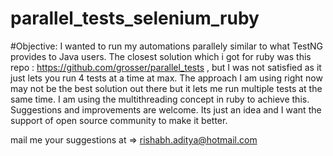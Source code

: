 # parallel_tests_selenium_ruby
#Objective:
I wanted to run my automations parallely similar to what TestNG provides to Java users. The closest solution which i got for ruby was 
this repo : https://github.com/grosser/parallel_tests , but I was not satisfied as it just lets you run 4 tests at a time at max. The approach I am
using right now may not be the best solution out there but it lets me run multiple tests at the same time. I am using the multithreading concept
in ruby to achieve this. Suggestions and improvements are welcome. Its just an idea and I want the support of open source community to make it better.

mail me your suggestions at => rishabh.aditya@hotmail.com
